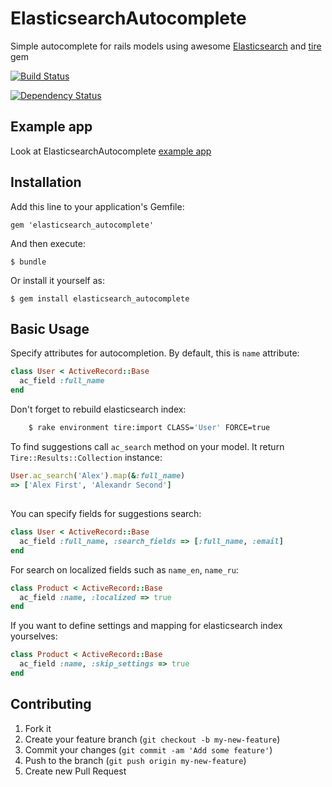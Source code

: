 # ElasticsearchAutocomplete

Simple autocomplete for rails models using awesome [Elasticsearch](http://www.elasticsearch.org/) and [tire](https://github.com/karmi/tire) gem

[![Build Status](https://travis-ci.org/leschenko/elasticsearch_autocomplete.png?branch=master)](https://travis-ci.org/leschenko/elasticsearch_autocomplete)

[![Dependency Status](https://gemnasium.com/leschenko/elasticsearch_autocomplete.png)](https://gemnasium.com/leschenko/elasticsearch_autocomplete)
## Example app

Look at ElasticsearchAutocomplete [example app](https://github.com/leschenko/example_elasticsearch_autocomplete)

## Installation

Add this line to your application's Gemfile:

    gem 'elasticsearch_autocomplete'

And then execute:

    $ bundle

Or install it yourself as:

    $ gem install elasticsearch_autocomplete

## Basic Usage

Specify attributes for autocompletion. By default, this is `name` attribute:

```ruby
class User < ActiveRecord::Base
  ac_field :full_name
end
```

Don't forget to rebuild elasticsearch index:

```bash
    $ rake environment tire:import CLASS='User' FORCE=true
```

To find suggestions call `ac_search` method on your model. It return `Tire::Results::Collection` instance:

```ruby
User.ac_search('Alex').map(&:full_name)
=> ['Alex First', 'Alexandr Second']
```

##

You can specify fields for suggestions search:

```ruby
class User < ActiveRecord::Base
  ac_field :full_name, :search_fields => [:full_name, :email]
end
```

For search on localized fields such as `name_en`, `name_ru`:

```ruby
class Product < ActiveRecord::Base
  ac_field :name, :localized => true
end
```

If you want to define settings and mapping for elasticsearch index yourselves:

```ruby
class Product < ActiveRecord::Base
  ac_field :name, :skip_settings => true
end
```

## Contributing

1. Fork it
2. Create your feature branch (`git checkout -b my-new-feature`)
3. Commit your changes (`git commit -am 'Add some feature'`)
4. Push to the branch (`git push origin my-new-feature`)
5. Create new Pull Request
